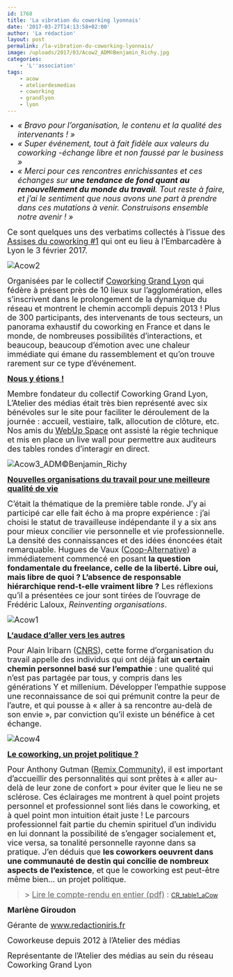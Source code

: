 ```yaml
---
id: 1768
title: 'La vibration du coworking lyonnais'
date: '2017-03-27T14:13:58+02:00'
author: 'La rédaction'
layout: post
permalink: /la-vibration-du-coworking-lyonnais/
image: /uploads/2017/03/Acow2_ADM©Benjamin_Richy.jpg
categories:
    - 'L''association'
tags:
    - acow
    - atelierdesmedias
    - coworking
    - grandlyon
    - lyon
---
```


- <span style="font-size: large;">*« Bravo pour l’organisation, le contenu et la qualité des intervenants ! »*</span>
- <span style="font-size: large;">*« Super événement, tout à fait fidèle aux valeurs du coworking -échange libre et non faussé par le business »*</span>
- <span style="font-size: large;">*« Merci pour ces rencontres enrichissantes et ces échanges sur* </span><span style="font-size: large;">***une tendance de fond quant au renouvellement du monde du travail***</span><span style="font-size: large;">*. Tout reste à faire, et j’ai le sentiment que nous avons une part à prendre dans ces mutations à venir. Construisons ensemble notre avenir ! »*</span>

<span style="font-size: large;">Ce sont quelques uns des verbatims collectés à l’issue des </span>[<span style="font-size: large;"><u>Assises du coworking #1</u></span>](http://www.assisesducoworking.fr/)<span style="font-size: large;"> qui ont eu lieu à l’Embarcadère à Lyon le 3 février 2017.</span>

<span style="font-size: large;">![Acow2](/uploads/2017/03/Acow2_ADM©Benjamin_Richy-300x200.jpg) </span>

<span style="font-size: large;">Organisées par le collectif </span>[<span style="font-size: large;"><u>Coworking Grand Lyon</u></span>](http://coworking.grandlyon.com/)<span style="font-size: large;"> qui fédère à présent près de 10 lieux sur l’agglomération, elles s’inscrivent dans le prolongement de la dynamique du réseau et montrent le chemin accompli depuis 2013 ! Plus de 300 participants, des intervenants de tous secteurs, un panorama exhaustif du coworking en France et dans le monde, de nombreuses possibilités d’interactions, et beaucoup, beaucoup d’émotion avec une chaleur immédiate qui émane du rassemblement et qu’on trouve rarement sur ce type d’événement.</span>

<span style="text-decoration: underline;">**<span style="font-size: large;">Nous y étions !</span>**</span>

<span style="font-size: large;">Membre fondateur du collectif Coworking Grand Lyon, L’Atelier des médias était très bien représenté avec six bénévoles sur le site pour faciliter le déroulement de la journée : accueil, vestiaire, talk, allocution de clôture, etc. Nos amis du </span>[<span style="font-size: large;"><u>WebUp Space</u></span>](http://www.webup.space/)<span style="font-size: large;"> ont assisté la régie technique et mis en place un live wall pour permettre aux auditeurs des tables rondes d’interagir en direct.</span>

<span style="font-size: large;">![Acow3_ADM©Benjamin_Richy](/uploads/2017/03/Acow3_ADM©Benjamin_Richy-300x200.jpg)</span>

<span style="text-decoration: underline;">**<span style="font-size: large;">Nouvelles organisations du travail pour une meilleure qualité de vie</span>**</span>

<span style="font-size: large;">C’était la thématique de la première table ronde. J’y ai participé car elle fait écho à ma propre expérience : j’ai choisi le statut de travailleuse indépendante il y a six ans pour mieux concilier vie personnelle et vie professionnelle. La densité des connaissances et des idées énoncées était remarquable. Hugues de Vaux (</span>[<span style="font-size: large;"><u>Coop-Alternative</u></span>](http://coop-alternatives.fr/)<span style="font-size: large;">) a immédiatement commencé en posant </span><span style="font-size: large;">**la question fondamentale du freelance, celle de la liberté. Libre oui, mais libre de quoi ? L’absence de responsable hiérarchique rend-t-elle vraiment libre ?** </span><span style="font-size: large;">Les réflexions qu’il a présentées ce jour sont tirées de l</span><span style="font-size: large;">’ouvrage de Frédéric Laloux, </span><span style="font-size: large;">*Reinventing organisations*</span><span style="font-size: large;">.</span>

<span style="font-size: large;">![Acow1](/uploads/2017/03/Acow1_ADM©Benjamin_Richy-200x300.jpg)</span>

<span style="text-decoration: underline;"><span style="font-size: large;">**L‘audace d’aller vers les autres**</span></span>

<span style="font-size: large;">Pour Alain Iribarn (</span><span style="font-size: large;"><u>CNRS</u></span><span style="font-size: large;">), cette forme d’organisation du travail appelle des individus qui ont déjà fait </span><span style="font-size: large;">**un certain chemin personnel basé sur l’empathie**</span><span style="font-size: large;"> : une qualité qui n’est pas partagée par tous, y compris dans les générations Y et millenium. Développer l’empathie suppose une reconnaissance de soi qui prémunit contre la peur de l’autre, et qui pousse à « aller à sa rencontre au-delà de son envie », par conviction qu’il existe un bénéfice à cet échange.</span>

<span style="font-size: large;">![Acow4](/uploads/2017/03/Acow4_ADM©Benjamin_Richy-300x200.jpg)</span>

<span style="font-size: large;"><span style="text-decoration: underline;">**Le coworking, un projet politique ?**</span></span>

<span style="font-size: large;">Pour Anthony Gutman (</span><span style="font-size: large;"><u>Remix Community</u></span><span style="font-size: large;">), il est important d’accueillir des personnalités qui sont prêtes à « aller au-delà de leur zone de confort » pour éviter que le lieu ne se sclérose. Ces éclairages me montrent à quel point projets personnel et professionnel sont liés dans le coworking, et à quel point mon intuition était juste ! Le parcours professionnel fait partie du chemin spirituel d’un individu en lui donnant la possibilité de s’engager socialement et, vice versa, sa tonalité personnelle rayonne dans sa pratique. J’en déduis que </span><span style="font-size: large;">**les coworkers oeuvrent dans une communauté de destin qui concilie de nombreux aspects de l’existence**</span><span style="font-size: large;">, et que le coworking est peut-être même bien… un projet politique.</span>

> <span style="font-size: large;">&gt; </span><span style="font-size: large;"><u>Lire le compte-rendu en entier (pdf)</u> : </span>[CR\_table1\_aCow](/uploads/2017/03/CR_table1_aCow.pdf)

**<span style="font-size: large;">Marlène Giroudon</span>**

<span style="font-size: large;">Gérante de </span><span style="color: #000080;"><span lang="zxx"><u>[<span style="font-size: large;">www.redactioniris.fr</span>](http://www.redactioniris.fr/)</u></span></span>

<span style="font-size: large;">Coworkeuse depuis 2012 à l’Atelier des médias</span>

<span style="font-size: large;">Représentante de l’Atelier des médias au sein du réseau Coworking Grand Lyon</span>